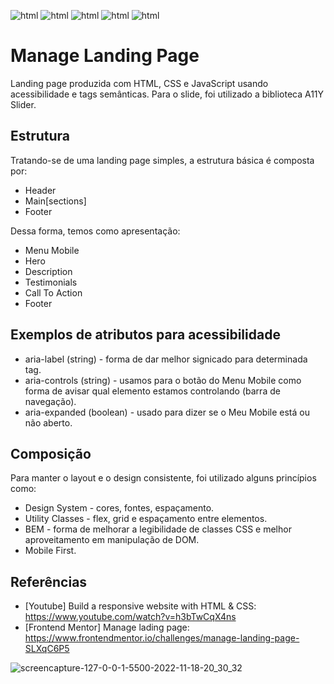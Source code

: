 ![html](https://img.shields.io/badge/HTML5-E34F26?style=for-the-badge&logo=html5&logoColor=white)
![html](https://img.shields.io/badge/CSS3-1572B6?style=for-the-badge&logo=css3&logoColor=white)
![html](https://img.shields.io/badge/JavaScript-323330?style=for-the-badge&logo=javascript&logoColor=F7DF1E)
![html](https://img.shields.io/badge/Vite-B73BFE?style=for-the-badge&logo=vite&logoColor=FFD62E)
![html](https://img.shields.io/badge/Netlify-00C7B7?style=for-the-badge&logo=netlify&logoColor=white)

# Manage Landing Page

Landing page produzida com HTML, CSS e JavaScript usando acessibilidade e tags semânticas. Para o slide, foi utilizado a biblioteca A11Y Slider. 

## Estrutura

Tratando-se de uma landing page simples, a estrutura básica é composta por:

- Header
- Main[sections]
- Footer

Dessa forma, temos como apresentação:

- Menu Mobile
- Hero
- Description
- Testimonials
- Call To Action
- Footer

## Exemplos de atributos para acessibilidade

- aria-label (string) - forma de dar melhor signicado para determinada tag.
- aria-controls (string) - usamos para o botão do Menu Mobile como forma de avisar qual elemento estamos controlando (barra de navegação).
- aria-expanded (boolean) - usado para dizer se o Meu Mobile está ou não aberto.

## Composição

Para manter o layout e o design consistente, foi utilizado alguns princípios como:

- Design System - cores, fontes, espaçamento.
- Utility Classes - flex, grid e espaçamento entre elementos.
- BEM - forma de melhorar a legibilidade de classes CSS e melhor aproveitamento em manipulação de DOM.
- Mobile First.

## Referências

- [Youtube] Build a responsive website with HTML & CSS: https://www.youtube.com/watch?v=h3bTwCqX4ns
- [Frontend Mentor] Manage lading page: https://www.frontendmentor.io/challenges/manage-landing-page-SLXqC6P5

![screencapture-127-0-0-1-5500-2022-11-18-20_30_32](https://user-images.githubusercontent.com/91689754/202820149-1f989ad2-d4aa-474e-b162-03bf69049f15.png)

